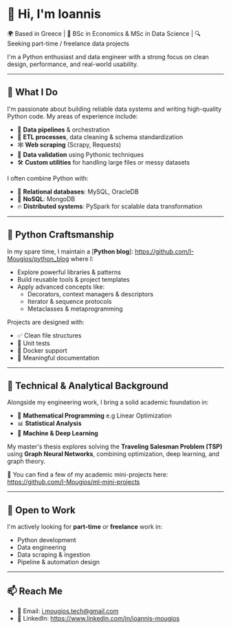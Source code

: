 # 👋 Hi, I'm Ioannis

🌍 Based in Greece | 🧠 BSc in Economics & MSc in Data Science | 🔍 Seeking part-time / freelance data projects


I'm a Python enthusiast and data engineer with a strong focus on clean design, performance, and real-world usability.

---

## 🚀 What I Do

I'm passionate about building reliable data systems and writing high-quality Python code. My areas of experience include:

- 🧩 **Data pipelines** & orchestration
- 🧼 **ETL processes**, data cleaning & schema standardization
- 🕸️ **Web scraping** (Scrapy, Requests)
- 🧪 **Data validation** using Pythonic techniques
- 🛠️ **Custom utilities** for handling large files or messy datasets

I often combine Python with:

- 💾 **Relational databases**: MySQL, OracleDB
- 🍃 **NoSQL**: MongoDB
- 🔥 **Distributed systems**: PySpark for scalable data transformation

---

## 🐍 Python Craftsmanship

In my spare time, I maintain a [**Python blog**]: <https://github.com/I-Mougios/python_blog> where I:

- Explore powerful libraries & patterns
- Build reusable tools & project templates
- Apply advanced concepts like:
  - Decorators, context managers & descriptors
  - Iterator & sequence protocols
  - Metaclasses & metaprogramming

Projects are designed with:
- ✅ Clean file structures
- 🧪 Unit tests
- 🐳 Docker support
- 📜 Meaningful documentation

---

## 📐 Technical & Analytical Background

Alongside my engineering work, I bring a solid academic foundation in:

- 🧮 **Mathematical Programming** e.g Linear Optimization
- 📊 **Statistical Analysis**
- 🤖 **Machine & Deep Learning**

My master's thesis explores solving the **Traveling Salesman Problem (TSP)** using **Graph Neural Networks**, combining optimization, deep learning, and graph theory.

🔗 You can find a few of my academic mini-projects here: <https://github.com/I-Mougios/ml-mini-projects>

---


## 💼 Open to Work

I'm actively looking for **part-time** or **freelance** work in:

- Python development
- Data engineering
- Data scraping & ingestion
- Pipeline & automation design

---

## 📫 Reach Me

- 📧 Email: <i.mougios.tech@gmail.com>
- 💼 LinkedIn: <https://www.linkedin.com/in/ioannis-mougios>
